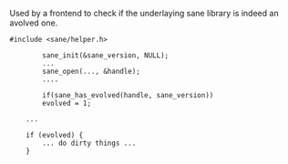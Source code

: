Used by a frontend to check if the underlaying sane library
is indeed an avolved one.

```
#include <sane/helper.h>

        sane_init(&sane_version, NULL);
        ...
        sane_open(..., &handle);
        ....

        if(sane_has_evolved(handle, sane_version))
		evolved = 1;

	...

	if (evolved) {
		... do dirty things ...
	}
```